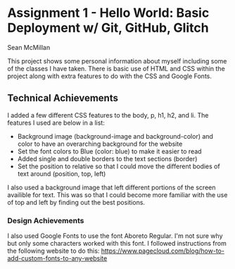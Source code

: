 Assignment 1 - Hello World: Basic Deployment w/ Git, GitHub, Glitch
===================================================================

Sean McMillan


This project shows some personal information about myself including some of the classes I have taken. There is basic use of HTML and CSS within the project along with
extra features to do with the CSS and Google Fonts.

## Technical Achievements
I added a few different CSS features to the body, p, h1, h2, and li. The features I used are below in a list:
- Background image (background-image and background-color) and color to have an overarching background for the website
- Set the font colors to Blue (color: blue) to make it easier to read
- Added single and double borders to the text sections (border)
- Set the position to relative so that I could move the different bodies of text around (position, top, left)

I also used a background image that left different portions of the screen availible for text. This was so that I could become more familiar with the use of top and left by finding out the best positions.

### Design Achievements
I also used Google Fonts to use the font Aboreto Regular. I'm not sure why but only some characters worked with this font. I followed instructions from the following website to do this: https://www.pagecloud.com/blog/how-to-add-custom-fonts-to-any-website
